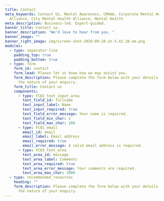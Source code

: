 ```yaml
---
title: Contact
meta_keywords: Contact Us, Mental Awareness, CMHAA, Corporate Mental Health
  Alliance, City Mental Health Alliance, Mental Health
meta_description: Business-led. Expert-guided.
banner_title: Contact us.
banner_description: "We'd love to hear from you. "
banner_image: ""
banner_right_image: img/screen-shot-2020-09-28-at-5.42.26-am.png
modules:
  - type: separator-line
    padding_top: true
    padding_bottom: true
  - type: form
    form_id: contact
    form_lead: Please let us know how we may assist you.
    form_description: Please complete the form below with your details and outline
      the nature of your enquiry.
    form_title: Contact us
    components:
      - type: FC02_text_input_area
        text_field_id: fullname
        text_input_label: Name
        text_input_required: true
        text_field_error_message: Your name is required.
        text_field_min_char: 2
        text_field_max_char: 100
      - type: FC01_email
        email_id: email
        email_label: Email address
        email_required: true
        email_error_message: A valid email address is required.
      - type: FC03_text_area
        text_area_id: message
        text_area_label: Comments
        text_area_required: true
        text_area_error_message: Your comments are required.
        text_area_max_char: 1000
  - type: recommended_resources
    heading: ""
    form_description: Please complete the form below with your details and outline
      the nature of your enquiry.
---
```


